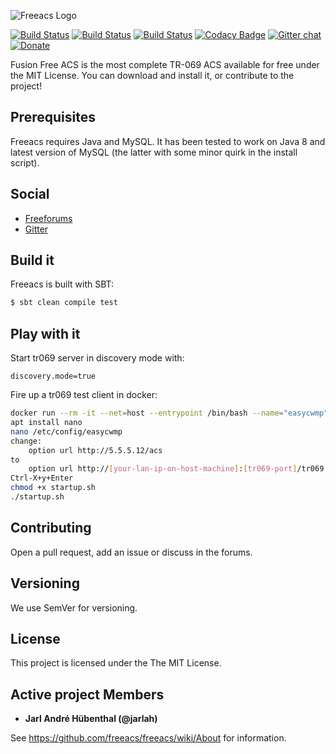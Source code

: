 ![Freeacs Logo](https://github.com/freeacs/readme/blob/master/logo.png)

[![Build Status](https://travis-ci.org/freeacs/freeacs.svg?branch=master)](https://travis-ci.org/freeacs/freeacs)
[![Build Status](https://travis-ci.org/freeacs/mysql.svg?branch=master)](https://travis-ci.org/freeacs/mysql)
[![Build Status](https://travis-ci.org/freeacs/nginx.svg?branch=master)](https://travis-ci.org/freeacs/nginx)
[![Codacy Badge](https://api.codacy.com/project/badge/Grade/bbbaea0fbfd84abb9013ece867747e30)](https://www.codacy.com/app/Freeacs/freeacs?utm_source=github.com&amp;utm_medium=referral&amp;utm_content=freeacs/freeacs&amp;utm_campaign=Badge_Grade)
[![Gitter chat](https://badges.gitter.im/FreeACS-on-Gitter/Freeacs.png)](https://gitter.im/FreeACS-on-Gitter/Freeacs)
[![Donate](https://img.shields.io/badge/Patreon-Donate-blue.svg)](https://www.patreon.com/freeacs)

Fusion Free ACS is the most complete TR-069 ACS available for free under the MIT License. You can download and install it, or contribute to the project! 

## Prerequisites

Freeacs requires Java and MySQL. It has been tested to work on Java 8 and latest version of MySQL (the latter with some minor quirk in the install script).

## Social

* [Freeforums](https://www.tapatalk.com/groups/freeacs/)
* [Gitter](https://gitter.im/FreeACS-on-Gitter/Freeacs)


## Build it

Freeacs is built with SBT:

```bash
$ sbt clean compile test
```

## Play with it
Start tr069 server in discovery mode with:

```
discovery.mode=true
```

Fire up a tr069 test client in docker:

```bash
docker run --rm -it --net=host --entrypoint /bin/bash --name="easycwmp" xateam/easycwmp_docker
apt install nano
nano /etc/config/easycwmp
change:
    option url http://5.5.5.12/acs
to
    option url http://[your-lan-ip-on-host-machine]:[tr069-port]/tr069
Ctrl-X+y+Enter
chmod +x startup.sh
./startup.sh
```

## Contributing

Open a pull request, add an issue or discuss in the forums. 

## Versioning

We use SemVer for versioning.

## License

This project is licensed under the The MIT License.

## Active project Members

* **Jarl André Hübenthal (@jarlah)**

See https://github.com/freeacs/freeacs/wiki/About for information.
